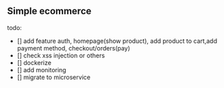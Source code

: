 ## Simple ecommerce

todo:
 - [] add feature auth, homepage(show product), add product to cart,add payment method, checkout/orders(pay)
 - [] check xss injection or others
 - [] dockerize
 - [] add monitoring
 - [] migrate to microservice 